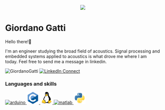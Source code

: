 <p align="center">
<img src="https://i.gifer.com/origin/a1/a151e29409954830f542a9b8bb604582.gif")
</p>

# Giordano Gatti
Hello there!👋 

I'm an engineer studying the broad field of acoustics. Signal processing and embedded systems applied to acoustics is what drove me where I am today. Feel free to send me a message in linkedin.
<p align="left">

 <img src="https://komarev.com/ghpvc/?username=GiordanoGatti&color=green&style=plastic" alt="GiordanoGatti" />
 
 <a href="www.linkedin.com/in/giordano-gatti">
  <img src="https://img.shields.io/badge/LinkedIn-Connect-0077b5?style=plastic&color=green" alt="LinkedIn Connect" />
</a>
</p>

### Languages and skills
<p align="left"> <a href="https://www.arduino.cc/" target="_blank" rel="noreferrer"> <img src="https://cdn.worldvectorlogo.com/logos/arduino-1.svg" alt="arduino" width="40" height="40"/> </a> <a href="https://www.cprogramming.com/" target="_blank" rel="noreferrer"> <img src="https://raw.githubusercontent.com/devicons/devicon/master/icons/c/c-original.svg" alt="c" width="40" height="40"/> <a href="https://www.linux.org/" target="_blank" rel="noreferrer"> <img src="https://raw.githubusercontent.com/devicons/devicon/master/icons/linux/linux-original.svg" alt="linux" width="40" height="40"/> </a> <a href="https://www.mathworks.com/" target="_blank" rel="noreferrer"> <img src="https://upload.wikimedia.org/wikipedia/commons/2/21/Matlab_Logo.png" alt="matlab" width="40" height="40"/> <a href="https://www.python.org" target="_blank" rel="noreferrer"> <img src="https://raw.githubusercontent.com/devicons/devicon/master/icons/python/python-original.svg" alt="python" width="40" height="40"/> </a> </p>
